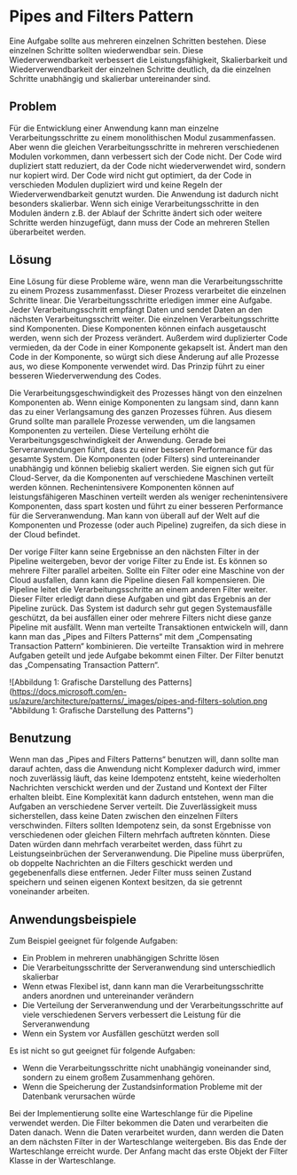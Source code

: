 # Pipes and Filters Pattern

Eine Aufgabe sollte aus mehreren einzelnen Schritten bestehen. Diese einzelnen Schritte sollten wiederwendbar sein. Diese Wiederverwendbarkeit verbessert die Leistungsfähigkeit, Skalierbarkeit und Wiederverwendbarkeit der einzelnen Schritte deutlich, da die einzelnen Schritte unabhängig und skalierbar untereinander sind. 

## Problem

Für die Entwicklung einer Anwendung kann man einzelne Verarbeitungsschritte zu einem monolithischen Modul zusammenfassen. Aber wenn die gleichen Verarbeitungsschritte in mehreren verschiedenen Modulen vorkommen, dann verbessert sich der Code nicht. Der Code wird dupliziert statt reduziert, da der Code nicht wiederverwendet wird, sondern nur kopiert wird. Der Code wird nicht gut optimiert, da der Code in verschieden Modulen dupliziert wird und keine Regeln der Wiederverwendbarkeit genutzt wurden. Die Anwendung ist dadurch nicht besonders skalierbar.  Wenn sich einige Verarbeitungsschritte in den Modulen ändern z.B. der Ablauf der Schritte ändert sich oder weitere Schritte werden hinzugefügt, dann muss der Code an mehreren Stellen überarbeitet werden. 

## Lösung

Eine Lösung für diese Probleme wäre, wenn man die Verarbeitungsschritte zu einem Prozess zusammenfasst. Dieser Prozess verarbeitet die einzelnen Schritte linear. Die Verarbeitungsschritte erledigen immer eine Aufgabe. Jeder Verarbeitungsschritt empfängt Daten und sendet Daten an den nächsten Verarbeitungsschritt weiter. Die einzelnen Verarbeitungsschritte sind Komponenten. Diese Komponenten können einfach ausgetauscht werden, wenn sich der Prozess verändert. Außerdem wird duplizierter Code vermieden, da der Code in einer Komponente gekapselt ist. Ändert man den Code in der Komponente, so würgt sich diese Änderung auf alle Prozesse aus, wo diese Komponente verwendet wird. Das Prinzip führt zu einer besseren Wiederverwendung des Codes. 

Die Verarbeitungsgeschwindigkeit des Prozesses hängt von den einzelnen Komponenten ab. Wenn einige Komponenten zu langsam sind, dann kann das zu einer Verlangsamung des ganzen Prozesses führen. Aus diesem Grund sollte man parallele Prozesse verwenden, um die langsamen Komponenten zu verteilen. Diese Verteilung erhöht die Verarbeitungsgeschwindigkeit der Anwendung. Gerade bei Serveranwendungen führt, dass zu einer besseren Performance für das gesamte System.  Die Komponenten (oder Filters) sind untereinander unabhängig und können beliebig skaliert werden. Sie eignen sich gut für Cloud-Server, da die Komponenten auf verschiedene Maschinen verteilt werden können. Rechenintensivere Komponenten können auf leistungsfähigeren Maschinen verteilt werden als weniger rechenintensivere Komponenten, dass spart kosten und führt zu einer besseren Performance für die Serveranwendung. Man kann von überall auf der Welt auf die Komponenten und Prozesse (oder auch Pipeline) zugreifen, da sich diese in der Cloud befindet.

Der vorige Filter kann seine Ergebnisse an den nächsten Filter in der Pipeline weitergeben, bevor der vorige Filter zu Ende ist. Es können so mehrere Filter parallel arbeiten. Sollte ein Filter oder eine Maschine von der Cloud ausfallen, dann kann die Pipeline diesen Fall kompensieren. Die Pipeline leitet die Verarbeitungsschritte an einem anderen Filter weiter. Dieser Filter erledigt dann diese Aufgaben und gibt das Ergebnis an der Pipeline zurück. Das System ist dadurch sehr gut gegen Systemausfälle geschützt, da bei ausfällen einer oder mehrere Filters nicht diese ganze Pipeline mit ausfällt. Wenn man verteilte Transaktionen entwickeln will, dann kann man das „Pipes and Filters Patterns“ mit dem „Compensating Transaction Pattern“ kombinieren. Die verteilte Transaktion wird in mehrere Aufgaben geteilt und jede Aufgabe bekommt einen Filter. Der Filter benutzt das „Compensating Transaction Pattern“. 

![Abbildung 1: Grafische Darstellung des Patterns] (https://docs.microsoft.com/en-us/azure/architecture/patterns/_images/pipes-and-filters-solution.png "Abbildung 1: Grafische Darstellung des Patterns")

## Benutzung

Wenn man das „Pipes and Filters Patterns“  benutzen will, dann sollte man darauf achten, dass die Anwendung nicht Komplexer dadurch wird, immer noch zuverlässig läuft, das keine Idempotenz entsteht, keine wiederholten Nachrichten verschickt werden und der Zustand und Kontext der Filter erhalten bleibt. Eine Komplexität kann dadurch entstehen, wenn man die Aufgaben an verschiedene Server verteilt. Die Zuverlässigkeit muss sicherstellen, dass keine Daten zwischen den einzelnen Filters verschwinden. Filters sollten Idempotenz sein, da sonst Ergebnisse von verschiedenen oder gleichen Filtern mehrfach auftreten könnten. Diese Daten würden dann mehrfach verarbeitet werden, dass führt zu Leistungseinbrüchen der Serveranwendung. Die Pipeline muss überprüfen, ob doppelte Nachrichten an die Filters geschickt werden und gegebenenfalls diese entfernen. Jeder Filter muss seinen Zustand speichern und seinen eigenen Kontext besitzen, da sie getrennt voneinander arbeiten. 

## Anwendungsbeispiele

Zum Beispiel geeignet für folgende Aufgaben:

*	Ein Problem in mehreren unabhängigen Schritte lösen
*	Die Verarbeitungsschritte der Serveranwendung sind unterschiedlich skalierbar
*	Wenn etwas Flexibel ist, dann kann man die Verarbeitungsschritte anders anordnen und untereinander verändern
*	Die Verteilung der Serveranwendung und der Verarbeitungsschritte auf viele verschiedenen Servers verbessert die Leistung für die Serveranwendung
*	Wenn ein System vor Ausfällen geschützt werden soll

Es ist nicht so gut geeignet für folgende Aufgaben:

*	Wenn die Verarbeitungsschritte nicht unabhängig voneinander sind, sondern zu einem großem Zusammenhang gehören.
*	Wenn die Speicherung der Zustandsinformation Probleme mit der Datenbank verursachen würde

Bei der Implementierung sollte eine Warteschlange für die Pipeline verwendet werden. Die Filter bekommen die Daten und verarbeiten die Daten danach. Wenn die Daten verarbeitet wurden, dann werden die Daten an dem nächsten Filter in der Warteschlange weitergeben. Bis das Ende der Warteschlange erreicht wurde. Der Anfang macht das erste Objekt der Filter Klasse in der Warteschlange.




